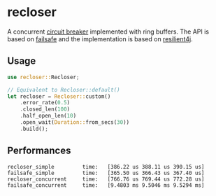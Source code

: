 # recloser

A concurrent [circuit breaker][cb] implemented with ring buffers.
The API is based on [failsafe][] and the implementation is based on [resilient4j][].

## Usage

``` rust
use recloser::Recloser;

// Equivalent to Recloser::default()
let recloser = Recloser::custom()
    .error_rate(0.5)
    .closed_len(100)
    .half_open_len(10)
    .open_wait(Duration::from_secs(30))
    .build();
```

## Performances

```
recloser_simple         time:   [386.22 us 388.11 us 390.15 us]
failsafe_simple         time:   [365.50 us 366.43 us 367.40 us]
recloser_concurrent     time:   [766.76 us 769.44 us 772.28 us]
failsafe_concurrent     time:   [9.4803 ms 9.5046 ms 9.5294 ms]
```

[cb]: https://martinfowler.com/bliki/CircuitBreaker.html
[failsafe]: https://github.com/dmexe/failsafe-rs
[resilient4j]: https://resilience4j.readme.io/docs/circuitbreaker 
